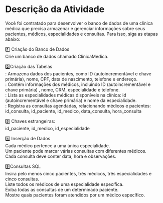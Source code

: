 # Descrição da Atividade

Você foi contratado para desenvolver o banco de dados de uma clínica médica que precisa armazenar e gerenciar informações sobre seus pacientes, médicos, especialidades e consultas. Para isso, siga as etapas abaixo:  

1️⃣ Criação do Banco de Dados  
Crie um banco de dados chamado ClinicaMedica.  

2️⃣Criação das Tabelas  
: Armazena dados dos pacientes, como ID (autoincrementável e chave primária), nome, CPF, data de nascimento, telefone e endereço.  
: Contém informações dos médicos, incluindo ID (autoincrementável e chave primária) , nome, CRM, especialidade e telefone.  
: Lista as especialidades médicas disponíveis na clínica: id (autoincrementável e chave primária) e nome da especialidade.  
: Registra as consultas agendadas, relacionando médicos e pacientes: id_consulta, id_paciente, id_medico, data_consulta, hora_consulta  

3️⃣ Chaves estrangeiras:  
id_paciente, id_medico, id_especialidade  

4️⃣ Inserção de Dados  
Cada médico pertence a uma única especialidade.  
Um paciente pode marcar várias consultas com diferentes médicos.  
Cada consulta deve conter data, hora e observações.  
 
5️⃣Consultas SQL  
Insira pelo menos cinco pacientes, três médicos, três especialidades e cinco consultas.  
Liste todos os médicos de uma especialidade específica.  
Exiba todas as consultas de um determinado paciente.  
Mostre quais pacientes foram atendidos por um médico específico.  
